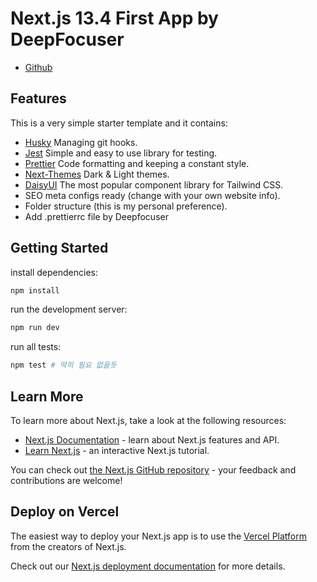 # Next.js 13.4 First App by DeepFocuser

-   [Github](https://github.com/DeepFocuser/nextjs-app)

## Features

This is a very simple starter template and it contains:

-   [Husky](https://typicode.github.io/husky/#/) Managing git hooks.
-   [Jest](https://jestjs.io/) Simple and easy to use library for testing.
-   [Prettier](https://prettier.io/) Code formatting and keeping a constant style.
-   [Next-Themes](https://www.npmjs.com/package/next-themes) Dark & Light themes.
-   [DaisyUI](https://daisyui.com/) The most popular component library for Tailwind CSS.
-   SEO meta configs ready (change with your own website info).
-   Folder structure (this is my personal preference).
-   Add .prettierrc file by Deepfocuser

## Getting Started

install dependencies:

```bash
npm install
```

run the development server:

```bash
npm run dev
```

run all tests:

```bash
npm test # 딱히 필요 없을듯
```

## Learn More

To learn more about Next.js, take a look at the following resources:

-   [Next.js Documentation](https://nextjs.org/docs) - learn about Next.js features and API.
-   [Learn Next.js](https://nextjs.org/learn) - an interactive Next.js tutorial.

You can check out [the Next.js GitHub repository](https://github.com/vercel/next.js/) - your feedback and contributions are welcome!

## Deploy on Vercel

The easiest way to deploy your Next.js app is to use the [Vercel Platform](https://vercel.com/new?utm_medium=default-template&filter=next.js&utm_source=create-next-app&utm_campaign=create-next-app-readme) from the creators of Next.js.

Check out our [Next.js deployment documentation](https://nextjs.org/docs/deployment) for more details.
